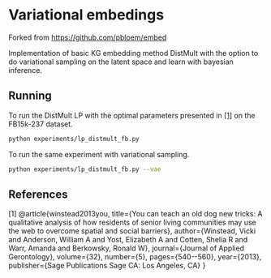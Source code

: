 # Variational embedings

Forked from https://github.com/pbloem/embed


Implementation of basic KG embedding method DistMult with the option to do variational sampling on the latent space and learn with bayesian inference.

## Running

To run the DistMult LP with the optimal parameters presented in [[1]](#1) on the FB15k-237 dataset.
```bash
python experiments/lp_distmult_fb.py
```
To run the same experiment with variational sampling.
```bash
python experiments/lp_distmult_fb.py --vae
```

## References
<a id="1">[1]</a> 
@article{winstead2013you,
  title={You can teach an old dog new tricks: A qualitative analysis of how residents of senior living communities may use the web to overcome spatial and social barriers},
  author={Winstead, Vicki and Anderson, William A and Yost, Elizabeth A and Cotten, Shelia R and Warr, Amanda and Berkowsky, Ronald W},
  journal={Journal of Applied Gerontology},
  volume={32},
  number={5},
  pages={540--560},
  year={2013},
  publisher={Sage Publications Sage CA: Los Angeles, CA}
}